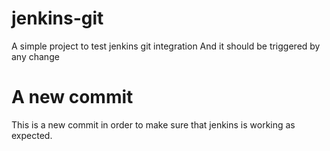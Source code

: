 # jenkins-git

A simple project to test jenkins git integration
And it should be triggered by any change

# A new commit

This is a new commit in order to make sure that jenkins is working as expected.
